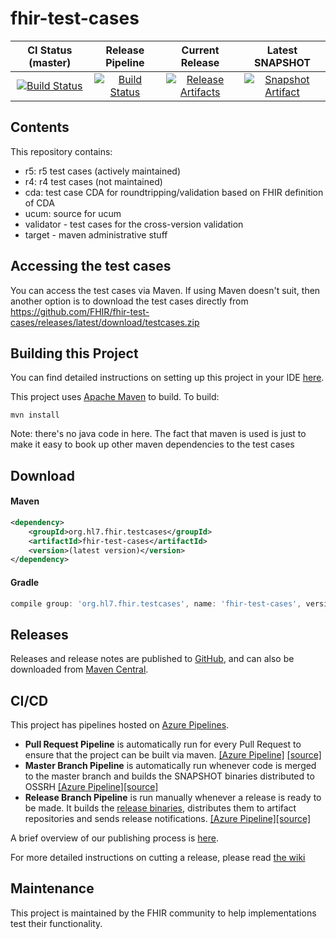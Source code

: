 <!---
 ____________________
|                    |
|  N  O  T  I  C  E  |
|____________________|

Please maintain this README.md as a linkable document, as other documentation may link back to it. The following sections should appear consistently in all updates to this document to maintain linkability:

## Building this Project
## Releases
## CI/CD
## Maintenance

--->

# fhir-test-cases

| CI Status (master) | Release Pipeline | Current Release | Latest SNAPSHOT |
| :---: | :---: | :---: | :---: |
| [![Build Status][Badge-AzurePipeline]][Link-AzureMasterPipeline] | [![Build Status][Badge-AzureReleasePipeline]][Link-AzureReleasePipeline] | [![Release Artifacts][Badge-SonatypeReleases]][Link-GithubZipRelease] | [![Snapshot Artifact][Badge-SonatypeSnapshots]][Link-SonatypeSnapshots] |

## Contents

This repository contains:

* r5: r5 test cases (actively maintained)
* r4: r4 test cases (not maintained)
* cda: test case CDA for roundtripping/validation based on FHIR definition of CDA
* ucum: source for ucum 
* validator - test cases for the cross-version validation
* target - maven administrative stuff

## Accessing the test cases

You can access the test cases via Maven. If using Maven doesn't suit, then 
another option is to download the test cases directly from 
https://github.com/FHIR/fhir-test-cases/releases/latest/download/testcases.zip


## Building this Project

You can find detailed instructions on setting up this project in your IDE [here](https://hl7.github.io/docs/fhir-test-cases/getting-started).

This project uses [Apache Maven](http://maven.apache.org) to build. To build:

```
mvn install
```

Note: there's no java code in here. The fact that maven is used is just to make it easy to book up
other maven dependencies to the test cases 

## Download

#### Maven
```xml
<dependency>
    <groupId>org.hl7.fhir.testcases</groupId>
    <artifactId>fhir-test-cases</artifactId>
    <version>(latest version)</version>
</dependency>
```

#### Gradle
```groovy
compile group: 'org.hl7.fhir.testcases', name: 'fhir-test-cases', version: '(latest version)'
```

## Releases
Releases and release notes are published to [GitHub][Link-GitHubReleases], and can also be downloaded from [Maven Central][Link-MavenCentralReleases].

## CI/CD

This project has pipelines hosted on [Azure Pipelines][Link-AzurePipelines]. 

* **Pull Request Pipeline** is automatically run for every Pull Request to ensure that the project can be built via maven. [[Azure Pipeline]][Link-AzurePullRequestPipeline] [[source]](pull-request-pipeline.yml)
* **Master Branch Pipeline** is automatically run whenever code is merged to the master branch and builds the SNAPSHOT binaries distributed to OSSRH [[Azure Pipeline]][Link-AzureMasterPipeline][[source]](master-branch-pipeline.yml)
* **Release Branch Pipeline** is run manually whenever a release is ready to be made. It builds the [release binaries](#releases), distributes them to artifact repositories and sends release notifications. [[Azure Pipeline]][Link-AzureReleasePipeline][[source]](release-branch-pipeline.yml)

A brief overview of our publishing process is [here][Link-Publishing].

For more detailed instructions on cutting a release, please read [the wiki][Link-PublishingRelease]


## Maintenance
This project is maintained by the FHIR community to help implementations test their functionality.

[Link-MavenCentralReleases]: https://mvnrepository.com/artifact/org.hl7.fhir.testcases/fhir-test-cases
[Link-GitHubReleases]: https://github.com/FHIR/fhir-test-cases/releases

[Link-AzurePipelines]: https://dev.azure.com/fhir-pipelines/fhir-test-cases/_build
[Link-AzureMasterPipeline]: https://dev.azure.com/fhir-pipelines/fhir-test-cases/_build/latest?definitionId=27&branchName=master
[Link-AzurePullRequestPipeline]: https://dev.azure.com/fhir-pipelines/fhir-test-cases/_build?definitionId=26
[Link-AzureReleasePipeline]: https://dev.azure.com/fhir-pipelines/fhir-test-cases/_build/latest?definitionId=28&branchName=master
[Link-GithubZipRelease]: https://github.com/FHIR/fhir-test-cases/releases/latest/download/testcases.zip "Sonatype Releases"
[Link-SonatypeSnapshots]: https://oss.sonatype.org/service/local/artifact/maven/redirect?r=snapshots&g=org.hl7.fhir.testcases&a=fhir-test-cases&v=LATEST "Sonatype Snapshots"

[Link-PublishingRelease]: https://hl7.github.io/docs/ci-cd-building-release
[Link-Publishing]: https://hl7.github.io/docs/ci-cd-publishing-binaries

[Badge-AzureReleasePipeline]: https://dev.azure.com/fhir-pipelines/fhir-test-cases/_apis/build/status/Release%20Branch%20Pipeline?branchName=master
[Badge-AzurePipeline]: https://dev.azure.com/fhir-pipelines/fhir-test-cases/_apis/build/status/Master%20Branch%20Pipeline?branchName=master
[Badge-SonatypeReleases]: https://img.shields.io/nexus/r/https/oss.sonatype.org/org.hl7.fhir.testcases/fhir-test-cases.svg "Sonatype Releases"
[Badge-SonatypeSnapshots]: https://img.shields.io/nexus/s/https/oss.sonatype.org/org.hl7.fhir.testcases/fhir-test-cases.svg "Sonatype Snapshots"
